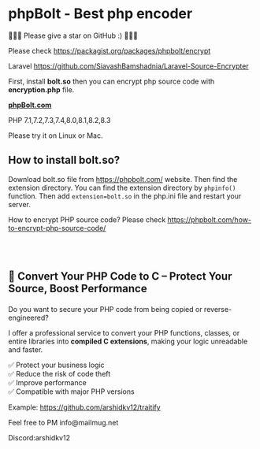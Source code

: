 # phpBolt - Best php encoder  

🌟🌟🌟 Please give a star on GitHub :)  🌟🌟🌟

Please check https://packagist.org/packages/phpbolt/encrypt

Laravel https://github.com/SiavashBamshadnia/Laravel-Source-Encrypter

First, install **bolt.so** then you can encrypt php source code with **encryption.php** file. 

**[phpBolt.com](https://phpBolt.com)**

PHP 7.1,7.2,7.3,7.4,8.0,8.1,8.2,8.3

Please try it on Linux or Mac.

 

## How to install bolt.so?
Download bolt.so file from https://phpbolt.com/ website. Then find the extension directory. 
You can find the extension directory by `phpinfo()` function. 
Then add `extension=bolt.so` in the php.ini file and restart your server. 

How to encrypt PHP source code?
Please check https://phpbolt.com/how-to-encrypt-php-source-code/



<br>
<br>
  
<!-- wp:paragraph -->
## 🔐 Convert Your PHP Code to C – Protect Your Source, Boost Performance</strong></p>
<!-- /wp:paragraph -->

<!-- wp:paragraph -->
<p>Do you want to secure your PHP code from being copied or reverse-engineered?</p>
<!-- /wp:paragraph -->

<!-- wp:paragraph -->
<p>I offer a professional service to convert your PHP functions, classes, or entire libraries into <strong>compiled C extensions</strong>, making your logic unreadable and faster.</p>
<!-- /wp:paragraph -->

<!-- wp:paragraph -->
<p>✅ Protect your business logic<br>✅ Reduce the risk of code theft<br>✅ Improve performance<br>✅ Compatible with major PHP versions</p>
<!-- /wp:paragraph -->

<!-- wp:paragraph -->
<p></p>
<!-- /wp:paragraph -->

<!-- wp:paragraph -->
<p>Example: <a href="https://github.com/arshidkv12/traitify">https://github.com/arshidkv12/traitify</a></p>
<!-- /wp:paragraph -->

<!-- wp:paragraph -->
<p>Feel free to PM info@mailmug.net</p>
<!-- /wp:paragraph -->

<!-- wp:paragraph -->
<p>Discord:arshidkv12</p>
<!-- /wp:paragraph -->
